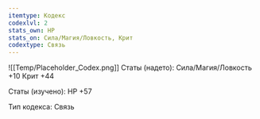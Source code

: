 ```yaml
---
itemtype: Кодекс
codexlvl: 2
stats_own: HP
stats_on: Сила/Магия/Ловкость, Крит
codextype: Связь
---
```

![[Temp/Placeholder_Codex.png]]
Статы (надето):
Сила/Магия/Ловкость +10
Крит +44

Статы (изучено):
HP +57

Тип кодекса: Связь
